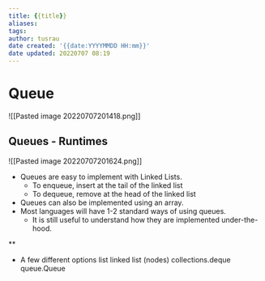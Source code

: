 ```yaml
---
title: {{title}}
aliases: 
tags:
author: tusrau
date created: '{{date:YYYYMMDD HH:mm}}'
date updated: 20220707 08:19
---
```


# Queue

![[Pasted image 20220707201418.png]]

## Queues - Runtimes

![[Pasted image 20220707201624.png]]

- Queues are easy to implement with Linked Lists.
	- To enqueue, insert at the tail of the linked list
	- To dequeue, remove at the head of the linked list
- Queues can also be implemented using an array.
- Most languages will have 1-2 standard ways of using queues.
	- It is still useful to understand how they are implemented under-the-hood.


**

-   A few different options
    list
	linked list (nodes)
	collections.deque
	queue.Queue

